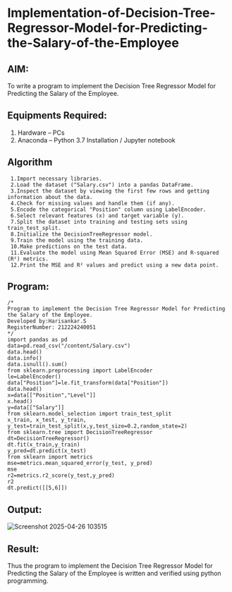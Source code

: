 # Implementation-of-Decision-Tree-Regressor-Model-for-Predicting-the-Salary-of-the-Employee

## AIM:
To write a program to implement the Decision Tree Regressor Model for Predicting the Salary of the Employee.

## Equipments Required:
1. Hardware – PCs
2. Anaconda – Python 3.7 Installation / Jupyter notebook

## Algorithm
```
 1.Import necessary libraries.
 2.Load the dataset ("Salary.csv") into a pandas DataFrame.
 3.Inspect the dataset by viewing the first few rows and getting information about the data.
 4.Check for missing values and handle them (if any). 
 5.Encode the categorical "Position" column using LabelEncoder. 
 6.Select relevant features (x) and target variable (y). 
 7.Split the dataset into training and testing sets using train_test_split.
 8.Initialize the DecisionTreeRegressor model.
 9.Train the model using the training data.
 10.Make predictions on the test data.
 11.Evaluate the model using Mean Squared Error (MSE) and R-squared (R²) metrics.
 12.Print the MSE and R² values and predict using a new data point.
 ```

## Program:
```
/*
Program to implement the Decision Tree Regressor Model for Predicting the Salary of the Employee.
Developed by:Harisankar.S 
RegisterNumber: 212224240051 
*/
import pandas as pd
data=pd.read_csv("/content/Salary.csv")
data.head()
data.info()
data.isnull().sum()
from sklearn.preprocessing import LabelEncoder
le=LabelEncoder()
data["Position"]=le.fit_transform(data["Position"])
data.head()
x=data[["Position","Level"]]
x.head()
y=data[["Salary"]]
from sklearn.model_selection import train_test_split
x_train, x_test, y_train, y_test=train_test_split(x,y,test_size=0.2,random_state=2)
from sklearn.tree import DecisionTreeRegressor
dt=DecisionTreeRegressor()
dt.fit(x_train,y_train)
y_pred=dt.predict(x_test)
from sklearn import metrics
mse=metrics.mean_squared_error(y_test, y_pred)
mse
r2=metrics.r2_score(y_test,y_pred)
r2
dt.predict([[5,6]])
```

## Output:
![Screenshot 2025-04-26 103515](https://github.com/user-attachments/assets/ae586f66-67e2-4819-b1b7-46f6eb5fbfc5)


## Result:
Thus the program to implement the Decision Tree Regressor Model for Predicting the Salary of the Employee is written and verified using python programming.
